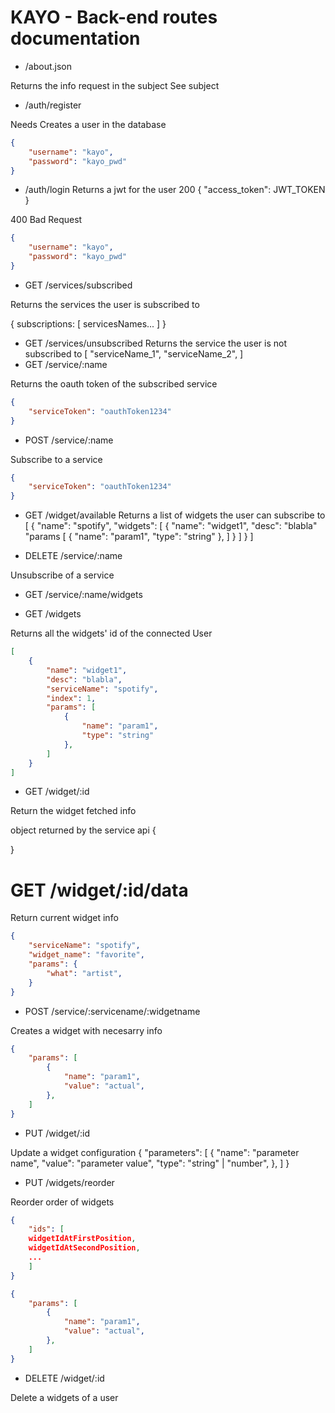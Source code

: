 
# KAYO - Back-end routes documentation

- /about.json

Returns the info request in the subject
See subject

- /auth/register

Needs
Creates a user in the database

```json
{
    "username": "kayo",
    "password": "kayo_pwd"
}
```

- /auth/login
Returns a jwt for the user
200
{
    "access_token": JWT_TOKEN
}

400 Bad Request

```json
{
    "username": "kayo",
    "password": "kayo_pwd"
}
```

- GET /services/subscribed

Returns the services the user is subscribed to

{
    subscriptions: [
    servicesNames...
    ]
}

- GET /services/unsubscribed
Returns the service the user is not subscribed to
[
    "serviceName_1",
    "serviceName_2",
]
- GET /service/:name

Returns the oauth token of the subscribed service

```json
{
    "serviceToken": "oauthToken1234"
}
```

- POST /service/:name

Subscribe to a service

```json
{
    "serviceToken": "oauthToken1234"
}
```

- GET /widget/available
Returns a list of widgets the user can subscribe to
[
    {
        "name": "spotify",
        "widgets": [
            {
                "name": "widget1",
                "desc": "blabla"
                "params [
                    {
                        "name": "param1",
                        "type": "string"
                    },
                ]
            }
        ]
    }
]

- DELETE /service/:name

Unsubscribe of a service

- GET /service/:name/widgets

- GET /widgets

Returns all the widgets' id of the connected User

```json
[
    {
        "name": "widget1",
        "desc": "blabla",
        "serviceName": "spotify",
        "index": 1,
        "params": [
            {
                "name": "param1",
                "type": "string"
            },
        ]
    }
]
```

- GET /widget/:id

Return the widget fetched info

object returned by the service api
{

}

# GET /widget/:id/data

Return current widget info

```json
{
    "serviceName": "spotify",
    "widget_name": "favorite",
    "params": {
        "what": "artist",
    }
}
```

- POST /service/:servicename/:widgetname

Creates a widget with necesarry info

```json
{
    "params": [
        {
            "name": "param1",
            "value": "actual",
        },
    ]
}
```

- PUT /widget/:id

Update a widget configuration
{
    "parameters": [
    {
        "name": "parameter name",
        "value": "parameter value",
        "type": "string" | "number",
    },
    ]
}

- PUT /widgets/reorder

Reorder order of widgets

```json
{ 
    "ids": [
    widgetIdAtFirstPosition,
    widgetIdAtSecondPosition,
    ...
    ]
}
```

```json
{
    "params": [
        {
            "name": "param1",
            "value": "actual",
        },
    ]
}
```

- DELETE /widget/:id

Delete a widgets of a user
